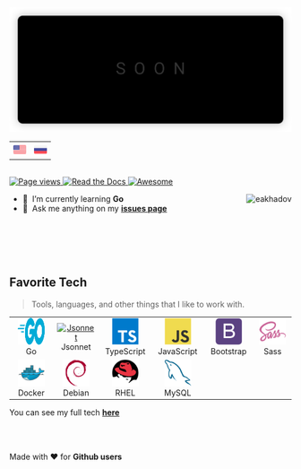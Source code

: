 <div align="center">
  <a href="https://emilakhadov.dev">
    <img src="assets/images/svg/header-banner.min.svg">
  </a>
</div>

<table align="center">
  <tr>
    <td>
      <a href="README.md">
        <img src="assets/icons/flags/en.svg" height="23">
      </a>
    </td>
    <td>
      <a href="README.ru.md">
        <img src="assets/icons/flags/ru.svg" height="23">
      </a>
    </td>
  </tr>
</table>

##

<p>
  <a href="https://github.com/eakhadov/eakhadov">
    <img alt="Page views" src="https://komarev.com/ghpvc/?username=eakhadov&style=flat" />
  </a>
  <a href="https://macropower.readthedocs.io/en/latest">
    <img alt="Read the Docs" src="https://img.shields.io/readthedocs/macropower?style=flat&logo=read-the-docs" />
  </a>
  <a href="https://github.com/abhisheknaiidu/awesome-github-profile-readme">
    <img alt="Awesome" src="https://awesome.re/mentioned-badge.svg" />
  </a>
</p>

<a href="#eakhadov-title">
  <img align="right" alt="eakhadov" src="https://github-readme-stats.vercel.app/api?username=eakhadov&disable_animations=true&include_all_commits=true&show_icons=true&hide_title=true&count_private=true" />
</a>

- :seedling: &nbsp;I’m currently learning **Go**
- 📮 &nbsp;Ask me anything on my **[issues page]**

<br>
<br>
<br>
<br>

<h2 align="left" id="my-tech">Favorite Tech</h2>

> Tools, languages, and other things that I like to work with.

<table>
  <tr>
    <td align="center" width="96">
      <a href="#my-tech">
        <img src="assets/icons/go-flat.svg" width="48" height="48" alt="Golang" />
      </a>
      <br>Go
    </td>
    <td align="center" width="96">
      <a href="#my-tech">
        <img src="https://jsonnet.org/img/isologo.svg" width="48" height="48" alt="Jsonnet" />
      </a>
      <br>Jsonnet
    </td>
    <td align="center" width="96">
      <a href="#my-tech">
        <img src="assets/icons/typescript-original.svg" width="48" height="48" alt="TypeScript" />
      </a>
      <br>TypeScript
    </td>
    <td align="center" width="96">
      <a href="#my-tech">
        <img src="assets/icons/javascript-original.svg" width="48" height="48" alt="JavaScript" />
      </a>
      <br>JavaScript
    </td>
    <td align="center" width="96">
      <a href="#my-tech">
        <img src="assets/icons/bootstrap-plain.svg" width="48" height="48" alt="Bootstrap" />
      </a>
      <br>Bootstrap
    </td>
    <td align="center" width="96">
      <a href="#my-tech">
        <img src="assets/icons/sass-original.svg" width="48" height="48" alt="Sass" />
      </a>
      <br>Sass
    </td>
  </tr>
  <tr>
    <td align="center" width="96"> 
      <a href="#my-tech" >
        <img src="assets/icons/docker-original.svg" width="48" height="48" alt="Docker" />
      </a>
      <br>Docker
    </td>
    <td align="center"  width="96">
      <a href="#my-tech">
        <img src="assets/icons/debian-original.svg" width="48" height="48" alt="Debian" />
      </a>
      <br>Debian
    </td>
    <td align="center"  width="96">
      <a href="#my-tech">
        <img src="assets/icons/redhat-original.svg" width="48" height="48" alt="RHEL" />
      </a>
      <br>RHEL
    </td>
    <td align="center"  width="96">
      <a href="#my-tech">
        <img src="assets/icons/mysql-original.svg" width="48" height="48" alt="MySQL" />
      </a>
      <br>MySQL
    </td>
  </tr>
</table>

You can see my full tech **[here]**

</br>
</br>

<p font-size="3px">Made with ❤️ for <strong>Github users</strong></p>

<!-- links -->

[here]: https://emilakhadov.dev
[issues page]: https://github.com/eakhadov/eakhadov/issues 'eakhadov/issues'
